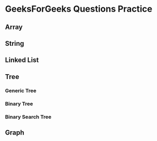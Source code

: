 # GeeksForGeeks Questions Practice

## Array

## String

## Linked List

## Tree
  ### Generic Tree
  ### Binary Tree
  ### Binary Search Tree

## Graph
